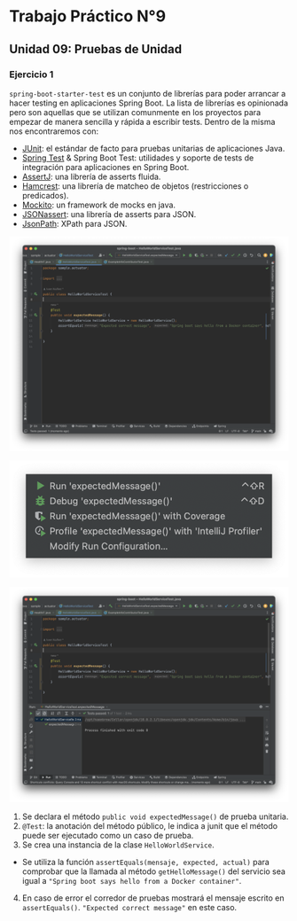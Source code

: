 # Trabajo Práctico N°9

## Unidad 09: Pruebas de Unidad

### Ejercicio 1

`spring-boot-starter-test` es un conjunto de librerías para poder arrancar
a hacer testing en aplicaciones Spring Boot. La lista de librerías es
opinionada pero son aquellas que se utilizan comunmente en los proyectos
para empezar de manera sencilla y rápida a escribir tests. Dentro de la misma
nos encontraremos con:

- [JUnit](https://junit.org/junit5/): el estándar de facto para pruebas
unitarias de aplicaciones Java.
- [Spring Test](https://docs.spring.io/spring-framework/docs/current/reference/html/testing.html)
& Spring Boot Test: utilidades y soporte de tests de integración para
aplicaciones en Spring Boot.
- [AssertJ](https://joel-costigliola.github.io/assertj/): una librería de
asserts fluida.
- [Hamcrest](https://hamcrest.org/JavaHamcrest/): una librería de matcheo de
objetos (restricciones o predicados).
- [Mockito](https://site.mockito.org/): un framework de mocks en java.
- [JSONassert](https://github.com/skyscreamer/JSONassert): una librería de
asserts para JSON.
- [JsonPath](https://github.com/json-path/JsonPath): XPath para JSON.

![](../files/09/01-01.png)

![](../files/09/01-02.png)

![](../files/09/01-03.png)

1. Se declara el método `public void expectedMessage()`
de prueba unitaria.
2. `@Test`: la anotación del método público, le indica a
junit que el método puede ser ejecutado como un caso de
prueba.
3. Se crea una instancia de la clase `HelloWorldService`.
- Se utiliza la función `assertEquals(mensaje, expected, actual)`
para comprobar que la llamada al método `getHelloMessage()`
del servicio sea igual a `"Spring boot says hello from a Docker container"`.
4. En caso de error el corredor de pruebas mostrará el
mensaje escrito en `assertEquals()`.
`"Expected correct message"` en este caso.